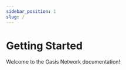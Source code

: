 ```yaml
---
sidebar_position: 1
slug: /
---
```


# Getting Started

Welcome to the Oasis Network documentation!


